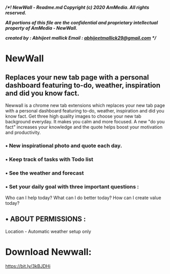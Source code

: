 <strong><em>
/\*! NewWall - Readme.md
Copyright (c) 2020 AmMedia. All rights reserved.

All portions of this file are the confidential and proprietary
intellectual property of AmMedia - NewWall.

created by : Abhijeet mallick
Email : abhijeetmallick29@gmail.com
\*/
</em></strong>

# NewWall

## Replaces your new tab page with a personal dashboard featuring to-do, weather, inspiration and did you know fact.

Newwall is a chrome new tab extensions which replaces your new tab page with a personal dashboard featuring to-do, weather, inspiration and did you know fact. Get three high quality images to choose your new tab background everyday. It makes you calm and more focused. A new "do you fact" increases your knowledge and the quote helps boost your motivation and productivity.

### • New inspirational photo and quote each day.

### • Keep track of tasks with Todo list

### • See the weather and forecast

### • Set your daily goal with three important questions :

Who can I help today?
What can I do better today?
How can I create value today?

## • ABOUT PERMISSIONS :

Location - Automatic weather setup only

# Download Newwall:
https://bit.ly/3kBJDHi
